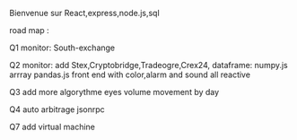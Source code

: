 
Bienvenue sur React,express,node.js,sql

road map :

Q1 monitor: South-exchange

Q2 monitor: add Stex,Cryptobridge,Tradeogre,Crex24, dataframe: numpy.js arrray pandas.js front end with color,alarm and sound all reactive

Q3 add more algorythme eyes volume movement by day

Q4 auto arbitrage jsonrpc

Q7 add virtual machine
